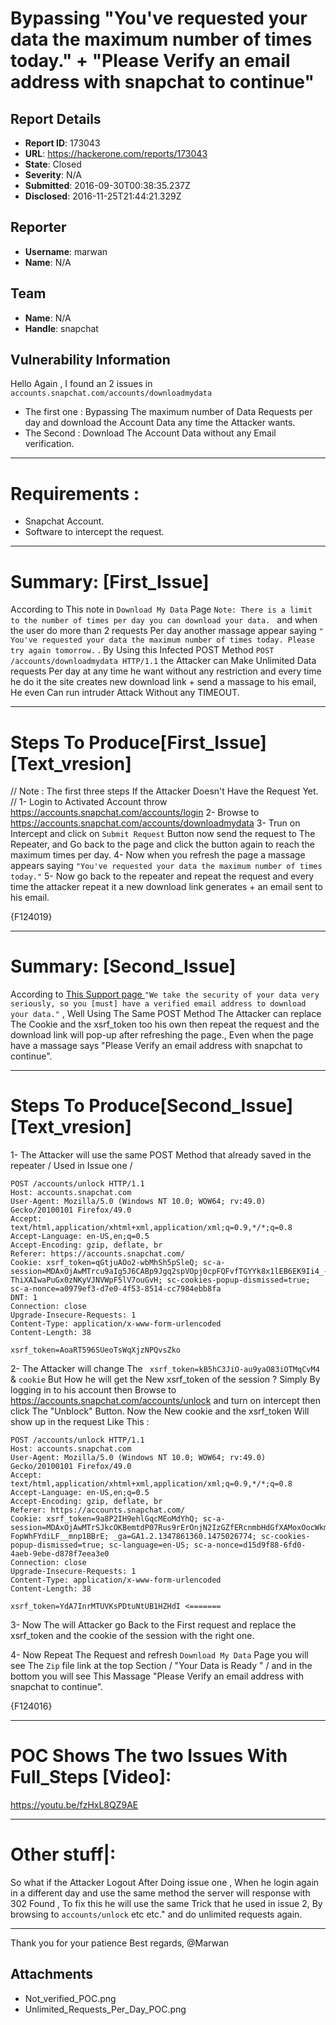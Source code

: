 # Bypassing "You've requested your data the maximum number of times today." + "Please Verify an email address with snapchat to continue" 

## Report Details
- **Report ID**: 173043
- **URL**: https://hackerone.com/reports/173043
- **State**: Closed
- **Severity**: N/A
- **Submitted**: 2016-09-30T00:38:35.237Z
- **Disclosed**: 2016-11-25T21:44:21.329Z

## Reporter
- **Username**: marwan
- **Name**: N/A

## Team
- **Name**: N/A
- **Handle**: snapchat

## Vulnerability Information
Hello Again , I found an 2 issues in `accounts.snapchat.com/accounts/downloadmydata` 
- The first one : Bypassing The maximum number of Data Requests per day and download the Account Data any time the Attacker wants.
- The Second : Download The Account Data without any Email verification.

____

Requirements : 
====================
- Snapchat Account.
- Software to intercept the request.

____

Summary: [First_Issue]
====================
According to This note in `Download My Data` Page 
`Note: There is a limit to the number of times per day you can download your data. ` and when the user do more than 2 requests Per day another massage appear saying `" You've requested your data the maximum number of times today. Please try again tomorrow.`  . By Using this Infected POST Method `POST /accounts/downloadmydata HTTP/1.1`  the Attacker can Make Unlimited Data requests Per day at any time he want without any restriction and every time he do it the site creates new download link + send a massage to his email, He even Can run intruder Attack Without any TIMEOUT.

____

Steps To Produce[First_Issue][Text_vresion]
====================
// Note : The first three steps If the Attacker Doesn't Have the Request Yet. //
1- Login to Activated Account throw https://accounts.snapchat.com/accounts/login
2- Browse to https://accounts.snapchat.com/accounts/downloadmydata
3- Trun on Intercept and click on `Submit Request` Button now send the request to The Repeater, and Go back to the page and click the button again to reach the maximum times per day.
4- Now when you refresh the page a massage appears saying `"You've requested your data the maximum number of times today."`
5- Now go back to the repeater and repeat the request and every time the attacker repeat it a new download link generates  + an email sent to his email.

{F124019}

____

Summary: [Second_Issue]
====================
According to [This Support page ](https://support.snapchat.com/en-US/article/download-my-data) 
`"We take the security of your data very seriously, so you [must] have a verified email address to download your data."` , Well Using The Same POST Method The Attacker can replace The Cookie and the xsrf_token too his own then repeat the request and the download link will pop-up after refreshing the page., Even when the page have a massage says "Please Verify an email address with snapchat to continue".


____

Steps To Produce[Second_Issue][Text_vresion]
====================
1- The Attacker will use the same POST Method that already saved in the repeater / Used in Issue one /
```
POST /accounts/unlock HTTP/1.1
Host: accounts.snapchat.com
User-Agent: Mozilla/5.0 (Windows NT 10.0; WOW64; rv:49.0) Gecko/20100101 Firefox/49.0
Accept: text/html,application/xhtml+xml,application/xml;q=0.9,*/*;q=0.8
Accept-Language: en-US,en;q=0.5
Accept-Encoding: gzip, deflate, br
Referer: https://accounts.snapchat.com/
Cookie: xsrf_token=qGtjuAOo2-wbMhSh5pSleQ; sc-a-session=MDAxOjAwMTrcu9aIg5J6CABp9Jgq2spVOpj0cpFQFvfTGYYk8x1lEB6EK9Ii4_-ThiXAIwaPuGx0zNKyVJNVWpF5lV7ouGvH; sc-cookies-popup-dismissed=true; sc-a-nonce=a0979ef3-d7e0-4f53-8514-cc7984ebb8fa
DNT: 1
Connection: close
Upgrade-Insecure-Requests: 1
Content-Type: application/x-www-form-urlencoded
Content-Length: 38

xsrf_token=AoaRT596SUeoTsWqXjzNPQvsZko
```
2- The Attacker will change The ` xsrf_token=kB5hC3JiO-au9yaO83iOTMqCvM4` & `cookie` But How he will get the New xsrf_token of the session ? Simply By logging in to his account then Browse to https://accounts.snapchat.com/accounts/unlock and turn on intercept then click The "Unblock" Button. Now the New cookie and the xsrf_token Will show up in the request Like This :

```
POST /accounts/unlock HTTP/1.1
Host: accounts.snapchat.com
User-Agent: Mozilla/5.0 (Windows NT 10.0; WOW64; rv:49.0) Gecko/20100101 Firefox/49.0
Accept: text/html,application/xhtml+xml,application/xml;q=0.9,*/*;q=0.8
Accept-Language: en-US,en;q=0.5
Accept-Encoding: gzip, deflate, br
Referer: https://accounts.snapchat.com/
Cookie: xsrf_token=9a8P2IH9ehlGqcMEoMdYhQ; sc-a-session=MDAxOjAwMTrSJkcOKBemtdP07Rus9rErOnjN2IzGZfERcnmbHdGfXAMoxOocWkm0VbnVJ-FopWhFYdiLF__mnp1BBrE; _ga=GA1.2.1347861360.1475026774; sc-cookies-popup-dismissed=true; sc-language=en-US; sc-a-nonce=d15d9f88-6fd0-4aeb-9ebe-d878f7eea3e0
Connection: close
Upgrade-Insecure-Requests: 1
Content-Type: application/x-www-form-urlencoded
Content-Length: 38

xsrf_token=YdA7InrMTUVKsPDtuNtUB1HZHdI <======= 
```


3- Now The will Attacker go Back to the First request and replace the xsrf_token and the cookie of the session with the right one.

4- Now Repeat The Request and refresh `Download My Data` Page you will see The `Zip` file link at the top Section / "Your Data is Ready " / and in the bottom you will see This Massage "Please Verify an email address with snapchat to continue".

{F124016}

____

POC Shows The two Issues With Full_Steps [Video]:
====================
https://youtu.be/fzHxL8QZ9AE

____

Other stuff|:
====================
So what if the Attacker Logout After Doing issue one , When he login again in a different day and use the same method the server will response with  302 Found , To fix this he will use the same Trick that he used in issue 2, By browsing to `accounts/unlock` etc etc." and do unlimited requests again.

____
Thank you for your patience
Best regards,
@Marwan




## Attachments
- Not_verified_POC.png
- Unlimited_Requests_Per_Day_POC.png
